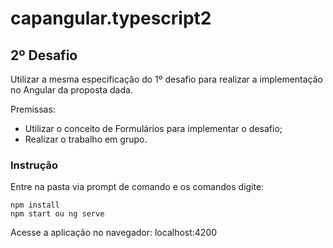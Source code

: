 # capangular.typescript2

## 2º Desafio

Utilizar a mesma especificação do 1º desafio para realizar a implementação no Angular da proposta dada.

Premissas:

- Utilizar o conceito de Formulários para implementar o desafio;
- Realizar o trabalho em grupo.

### Instrução

Entre na pasta via prompt de comando e os comandos digite:

```
npm install
npm start ou ng serve
```

Acesse a aplicação no navegador: localhost:4200

